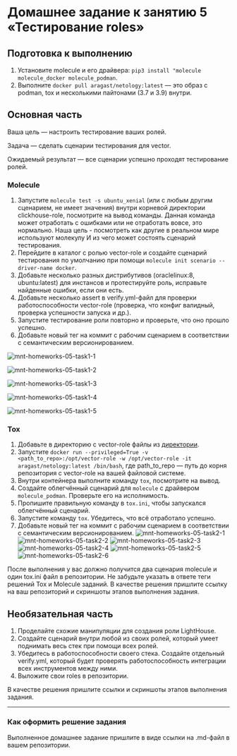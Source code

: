 # Домашнее задание к занятию 5 «Тестирование roles»

## Подготовка к выполнению

1. Установите molecule и его драйвера: `pip3 install "molecule molecule_docker molecule_podman`.
2. Выполните `docker pull aragast/netology:latest` —  это образ с podman, tox и несколькими пайтонами (3.7 и 3.9) внутри.

## Основная часть

Ваша цель — настроить тестирование ваших ролей. 

Задача — сделать сценарии тестирования для vector. 

Ожидаемый результат — все сценарии успешно проходят тестирование ролей.

### Molecule

1. Запустите  `molecule test -s ubuntu_xenial` (или с любым другим сценарием, не имеет значения) внутри корневой директории clickhouse-role, посмотрите на вывод команды. Данная команда может отработать с ошибками или не отработать вовсе, это нормально. Наша цель - посмотреть как другие в реальном мире используют молекулу И из чего может состоять сценарий тестирования.
2. Перейдите в каталог с ролью vector-role и создайте сценарий тестирования по умолчанию при помощи `molecule init scenario --driver-name docker`.
3. Добавьте несколько разных дистрибутивов (oraclelinux:8, ubuntu:latest) для инстансов и протестируйте роль, исправьте найденные ошибки, если они есть.
4. Добавьте несколько assert в verify.yml-файл для  проверки работоспособности vector-role (проверка, что конфиг валидный, проверка успешности запуска и др.). 
5. Запустите тестирование роли повторно и проверьте, что оно прошло успешно.
5. Добавьте новый тег на коммит с рабочим сценарием в соответствии с семантическим версионированием.

![mnt-homeworks-05-task1-1](https://github.com/user-attachments/assets/c10b1730-bdd6-48f8-b9c2-babfe62e0631)

![mnt-homeworks-05-task1-2](https://github.com/user-attachments/assets/5d0aeef1-9863-4b11-92d3-025a9c84f138)

![mnt-homeworks-05-task1-3](https://github.com/user-attachments/assets/f9f4ac61-2cd5-4820-b4f6-853eceb0577a)

![mnt-homeworks-05-task1-4](https://github.com/user-attachments/assets/0ae457b7-a2d3-495f-afb7-94e59cb76c99)

![mnt-homeworks-05-task1-5](https://github.com/user-attachments/assets/60786459-4495-4c52-915c-e2ab57988f73)

### Tox

1. Добавьте в директорию с vector-role файлы из [директории](./example).
2. Запустите `docker run --privileged=True -v <path_to_repo>:/opt/vector-role -w /opt/vector-role -it aragast/netology:latest /bin/bash`, где path_to_repo — путь до корня репозитория с vector-role на вашей файловой системе.
3. Внутри контейнера выполните команду `tox`, посмотрите на вывод.
5. Создайте облегчённый сценарий для `molecule` с драйвером `molecule_podman`. Проверьте его на исполнимость.
6. Пропишите правильную команду в `tox.ini`, чтобы запускался облегчённый сценарий.
8. Запустите команду `tox`. Убедитесь, что всё отработало успешно.
9. Добавьте новый тег на коммит с рабочим сценарием в соответствии с семантическим версионированием.
![mnt-homeworks-05-task2-1](https://github.com/user-attachments/assets/99533999-e872-4392-94a3-15aedd8311a1)
![mnt-homeworks-05-task2-2](https://github.com/user-attachments/assets/f0105af3-359c-4be8-b4e1-097c50c8eb5a)
![mnt-homeworks-05-task2-3](https://github.com/user-attachments/assets/417eeea3-e671-4fa1-abad-a55b83319877)
![mnt-homeworks-05-task2-4](https://github.com/user-attachments/assets/1987b046-5a92-4518-b965-d9b868349304)
![mnt-homeworks-05-task2-5](https://github.com/user-attachments/assets/a0a204a7-8b84-4de2-afbc-3ab0c8b940d6)
![mnt-homeworks-05-task2-6](https://github.com/user-attachments/assets/0fd27d9e-52c2-4761-ae3a-f8ed3076e70a)

После выполнения у вас должно получится два сценария molecule и один tox.ini файл в репозитории. Не забудьте указать в ответе теги решений Tox и Molecule заданий. В качестве решения пришлите ссылку на  ваш репозиторий и скриншоты этапов выполнения задания. 

## Необязательная часть

1. Проделайте схожие манипуляции для создания роли LightHouse.
2. Создайте сценарий внутри любой из своих ролей, который умеет поднимать весь стек при помощи всех ролей.
3. Убедитесь в работоспособности своего стека. Создайте отдельный verify.yml, который будет проверять работоспособность интеграции всех инструментов между ними.
4. Выложите свои roles в репозитории.

В качестве решения пришлите ссылки и скриншоты этапов выполнения задания.

---

### Как оформить решение задания

Выполненное домашнее задание пришлите в виде ссылки на .md-файл в вашем репозитории.
